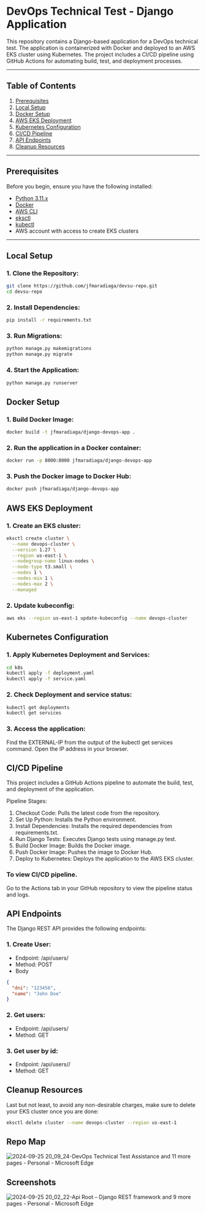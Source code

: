 
# DevOps Technical Test - Django Application

This repository contains a Django-based application for a DevOps technical test. The application is containerized with Docker and deployed to an AWS EKS cluster using Kubernetes. The project includes a CI/CD pipeline using GitHub Actions for automating build, test, and deployment processes.

---

## Table of Contents
1. [Prerequisites](#prerequisites)
2. [Local Setup](#local-setup)
3. [Docker Setup](#docker-setup)
4. [AWS EKS Deployment](#aws-eks-deployment)
5. [Kubernetes Configuration](#kubernetes-configuration)
6. [CI/CD Pipeline](#ci-cd-pipeline)
7. [API Endpoints](#api-endpoints)
8. [Cleanup Resources](#cleanup-resources)

---

## Prerequisites

Before you begin, ensure you have the following installed:

- [Python 3.11.x](https://www.python.org/downloads/)
- [Docker](https://www.docker.com/)
- [AWS CLI](https://aws.amazon.com/cli/)
- [eksctl](https://eksctl.io/)
- [kubectl](https://kubernetes.io/docs/tasks/tools/)
- AWS account with access to create EKS clusters

---

## Local Setup

### 1. Clone the Repository:
```bash
git clone https://github.com/jfmaradiaga/devsu-repo.git
cd devsu-repo
```
### 2. Install Dependencies:
```bash
pip install -r requirements.txt
```
### 3. Run Migrations:
```bash
python manage.py makemigrations
python manage.py migrate
```
### 4. Start the Application:
```bash
python manage.py runserver
```
## Docker Setup

### 1. Build Docker Image:
```bash
docker build -t jfmaradiaga/django-devops-app .
```
### 2. Run the application in a Docker container:
```bash
docker run -p 8000:8000 jfmaradiaga/django-devops-app
```
### 3. Push the Docker image to Docker Hub:
```bash
docker push jfmaradiaga/django-devops-app
```

## AWS EKS Deployment

### 1. Create an EKS cluster:
```bash
eksctl create cluster \
  --name devops-cluster \
  --version 1.27 \
  --region us-east-1 \
  --nodegroup-name linux-nodes \
  --node-type t3.small \
  --nodes 1 \
  --nodes-min 1 \
  --nodes-max 2 \
  --managed
```
### 2. Update kubeconfig:
```bash
aws eks --region us-east-1 update-kubeconfig --name devops-cluster
```
## Kubernetes Configuration

### 1. Apply Kubernetes Deployment and Services:
```bash
cd k8s
kubectl apply -f deployment.yaml
kubectl apply -f service.yaml
```
### 2. Check Deployment and service status:
```bash
kubectl get deployments
kubectl get services
```
### 3. Access the application:
Find the EXTERNAL-IP from the output of the kubectl get services command. Open the IP address in your browser.

## CI/CD Pipeline
This project includes a GitHub Actions pipeline to automate the build, test, and deployment of the application.

Pipeline Stages:
1. Checkout Code: Pulls the latest code from the repository.
2. Set Up Python: Installs the Python environment.
3. Install Dependencies: Installs the required dependencies from requirements.txt.
4. Run Django Tests: Executes Django tests using manage.py test.
5. Build Docker Image: Builds the Docker image.
6. Push Docker Image: Pushes the image to Docker Hub.
7. Deploy to Kubernetes: Deploys the application to the AWS EKS cluster.

### To view CI/CD pipeline.
Go to the Actions tab in your GitHub repository to view the pipeline status and logs.

## API Endpoints
The Django REST API provides the following endpoints:
### 1. Create User:
* Endpoint: /api/users/
* Method: POST
* Body
```json
{
  "dni": "123456",
  "name": "John Doe"
}
```
### 2. Get users:
* Endpoint: /api/users/
* Method: GET

### 3. Get user by id:
* Endpoint: /api/users/<id>/
* Method: GET

## Cleanup Resources
Last but not least, to avoid any non-desirable charges, make sure to delete your EKS cluster once you are done:
```bash
eksctl delete cluster --name devops-cluster --region us-east-1
```

## Repo Map
![2024-09-25 20_09_24-DevOps Technical Test Assistance and 11 more pages - Personal - Microsoft​ Edge](https://github.com/user-attachments/assets/ac8c5b1e-100c-4655-bd5c-a02ee81421b1)


## Screenshots
![2024-09-25 20_02_22-Api Root – Django REST framework and 9 more pages - Personal - Microsoft​ Edge](https://github.com/user-attachments/assets/583b371d-1e01-49d3-ae22-f85c6390ddc7)
